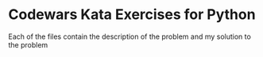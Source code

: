 # Codewars Kata Exercises for Python

Each of the files contain the description of the problem and my solution to the problem
